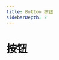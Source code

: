 ```yaml
---
title: Button 按钮
sidebarDepth: 2
---
```

# 按钮

<ClientOnly>
 <button-demos></button-demos>
</ClientOnly>